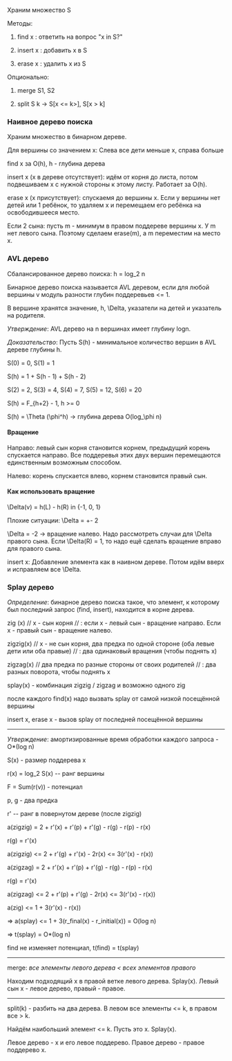 Храним множество S

Методы:

1. find x : ответить на вопрос "x in S?"

2. insert x : добавить x в S

3. erase x : удалить x из S

Опционально:

1. merge S1, S2

2. split S k -> S[x <= k>], S[x > k]

### Наивное дерево поиска

Храним множество в бинарном дереве.

Для вершины со значением x: Слева все дети меньше x, справа больше

find x за O(h), h - глубина дерева

insert x (x в дереве отсутствует): идём от корня до листа, потом подвешиваем x с нужной стороны к этому листу. Работает за O(h).

erase x (x присутствует): спускаемя до вершины x. Если у вершины нет детей или 1 ребёнок, то удаляем x и перемещаем его ребёнка на освободившееся место.

Если 2 сына: пусть m - минимум в правом поддереве вершины x. У m нет левого сына. Поэтому сделаем erase(m), а m переместим на место x.

### AVL дерево

Сбалансированное дерево поиска: h = log_2 n

Бинарное дерево поиска называется AVL деревом, если для любой вершины v модуль разности глубин поддеревьев <= 1.

В вершине хранятся значение, h, \Delta, указатели на детей и указатель на родителя.

_Утверждение_: AVL дерево на n вершинах имеет глубину logn.

_Доказательство_: Пусть S(h) - минимальное количество вершин в AVL дереве глубины h.

S(0) = 0, S(1) = 1

S(h) = 1 + S(h - 1) + S(h - 2)

S(2) = 2, S(3) = 4, S(4) = 7, S(5) = 12, S(6) = 20

S(h) = F\_{h+2} - 1, h >= 0

S(h) = \Theta (\phi^h) -> глубина дерева O(log\_\phi n)

#### Вращение

Направо: левый сын корня становится корнем, предыдущий корень спускается направо. Все поддеревья этих двух вершин перемещаются единственным возможным способом.

Налево: корень спускается влево, корнем становится правый сын.

#### Как использовать вращение

\Delta(v) = h(L) - h(R) in {-1, 0, 1}

Плохие ситуации: \Delta = +- 2

\Delta = -2 -> вращение налево. Надо рассмотреть случаи для \Delta правого сына. Если \Delta(R) = 1, то надо ещё сделать вращение вправо для правого сына.

insert x: Добавление элемента как в наивном дереве. Потом идём вверх и исправляем все \Delta.

### Splay дерево

_Определение_: бинарное дерево поиска такое, что элемент, к которому был последний запрос (find, insert), находится в корне дерева.

zig (x) // x - сын корня // : если x - левый сын - вращение направо. Если x - правый сын - вращение налево.

zigzig(x) // x - не сын корня, два предка по одной стороне (оба левые дети или оба правые) // : два одинаковый вращения (чтобы поднять x)

zigzag(x) // два предка по разные стороны от своих родителей // : два разных поворота, чтобы поднять x

splay(x) - комбинация zigzig / zigzag и возможно одного zig

после каждого find(x) надо вызвать splay от самой низкой посещённой вершины

insert x, erase x - вызов splay от последней посещённой вершины

---

_Утверждение_: амортизированные время обработки каждого запроса - O\*(log n)

S(x) - размер поддерева x

r(x) = log_2 S(x) -- ранг вершины

F = Sum(r(v)) - потенциал

p, g - два предка

r' -- ранг в повернутом дереве (после zigzig)

a(zigzig) = 2 + r'(x) + r'(p) + r'(g) - r(g) - r(p) - r(x)

r(g) = r'(x)

a(zigzig) <= 2 + r'(g) + r'(x) - 2r(x) <= 3(r'(x) - r(x))

a(zigzag) = 2 + r'(x) + r'(p) + r'(g) - r(g) - r(p) - r(x)

r(g) = r'(x)

a(zigzag) <= 2 + r'(p) + r'(g) - 2r(x) <= 3(r'(x) - r(x))

a(zig) <= 1 + 3(r'(x) - r(x))

=> a(splay) <= 1 + 3(r_final(x) - r_initial(x)) = O(log n)

=> t(splay) = O\*(log n)

find не изменяет потенциал, t(find) = t(splay)

---

merge: _все элементы левого дерева < всех элементов правого_

Находим подходящий x в правой ветке левого дерева. Splay(x). Левый сын x - левое дерево, правый - правое.

---

split(k) - разбить на два дерева. В левом все элементы <= k, в правом все > k.

Найдём наибольший элемент <= k. Пусть это x. Splay(x).

Левое дерево - x и его левое поддерево. Правое дерево - правое поддерево x.
